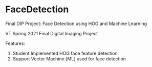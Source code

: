 # FaceDetection
Final DIP Project: Face Detection using HOG and Machine Learning

VT Spring 2021 Final Digital Imaging Project

Features:
1. Student Implemented HOG face feature detection
2. Support Vector Machine [ML] used for face detection
